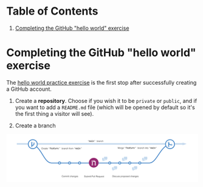 
# Table of Contents

1.  [Completing the GitHub "hello world" exercise](#org2632639)


<a id="org2632639"></a>

# Completing the GitHub "hello world" exercise

The [hello world practice exercise](https://docs.github.com/en/get-started/quickstart/hello-world) is the first stop after
successfully creating a GitHub account. 

1.  Create a **repository**. Choose if you wish it to be `private` or
    `public`, and if you want to add a `README.md` file (which will
    be opened by default so it's the first thing a visitor will see).

2.  Create a branch

![img](./img/branching.png)

